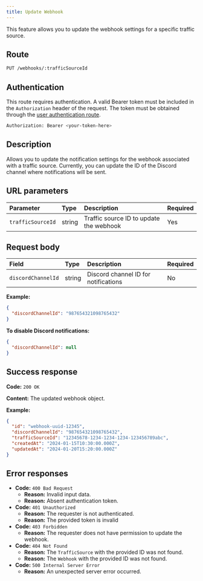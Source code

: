 ```yaml
---
title: Update Webhook
---
```


This feature allows you to update the webhook settings for a specific traffic source.

## Route

```bash
PUT /webhooks/:trafficSourceId
```

## Authentication

This route requires authentication. A valid Bearer token must be included in the `Authorization` header of the request. The token must be obtained through the [user authentication route](/en/user/authuser/).

```bash
Authorization: Bearer <your-token-here>
```

## Description

Allows you to update the notification settings for the webhook associated with a traffic source. Currently, you can update the ID of the Discord channel where notifications will be sent.

## URL parameters

| Parameter         | Type   | Description                             | Required |
| :---------------- | :----- | :-------------------------------------- | :------- |
| `trafficSourceId` | string | Traffic source ID to update the webhook | Yes      |

## Request body

| Field              | Type   | Description                          | Required |
| :----------------- | :----- | :----------------------------------- | :------- |
| `discordChannelId` | string | Discord channel ID for notifications | No       |

**Example:**

```json
{
  "discordChannelId": "987654321098765432"
}
```

**To disable Discord notifications:**

```json
{
  "discordChannelId": null
}
```

## Success response

**Code:** `200 OK`

**Content:** The updated webhook object.

**Example:**

```json
{
  "id": "webhook-uuid-12345",
  "discordChannelId": "987654321098765432",
  "trafficSourceId": "12345678-1234-1234-1234-123456789abc",
  "createdAt": "2024-01-15T10:30:00.000Z",
  "updatedAt": "2024-01-20T15:20:00.000Z"
}
```

## Error responses

- **Code:** `400 Bad Request`
  - **Reason:** Invalid input data.
  - **Reason:** Absent authentication token.
- **Code:** `401 Unauthorized`
  - **Reason:** The requester is not authenticated.
  - **Reason:** The provided token is invalid
- **Code:** `403 Forbidden`
  - **Reason:** The requester does not have permission to update the webhook.
- **Code:** `404 Not Found`
  - **Reason:** The `TrafficSource` with the provided ID was not found.
  - **Reason:** The `Webhook` with the provided ID was not found.
- **Code:** `500 Internal Server Error`
  - **Reason:** An unexpected server error occurred.

